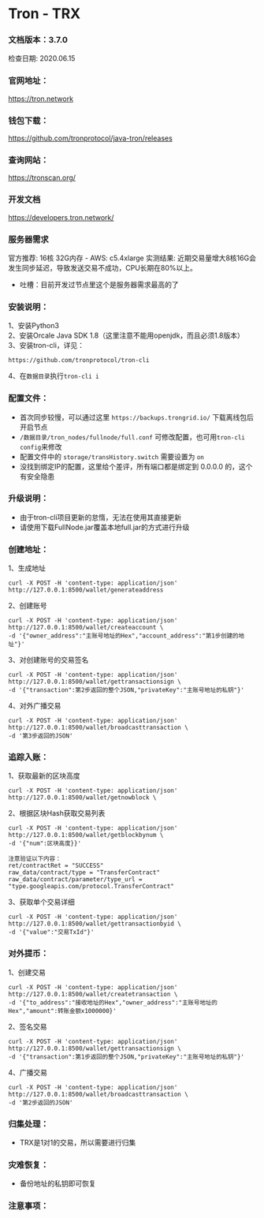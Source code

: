# Tron - TRX

### 文档版本：3.7.0
检查日期: 2020.06.15

### 官网地址：
https://tron.network

### 钱包下载：
https://github.com/tronprotocol/java-tron/releases

### 查询网站：
https://tronscan.org/

### 开发文档
https://developers.tron.network/

### 服务器需求
官方推荐: 16核 32G内存 - AWS: c5.4xlarge
实测结果: 近期交易量增大8核16G会发生同步延迟，导致发送交易不成功，CPU长期在80%以上。
* 吐槽：目前开发过节点里这个是服务器需求最高的了

### 安装说明：
1、安装Python3  
2、安装Orcale Java SDK 1.8（这里注意不能用openjdk，而且必须1.8版本）  
3、安装tron-cli，详见：
```
https://github.com/tronprotocol/tron-cli
```
4、在`数据目录`执行`tron-cli i`

### 配置文件：
* 首次同步较慢，可以通过这里 `https://backups.trongrid.io/` 下载离线包后开启节点
* `/数据目录/tron_nodes/fullnode/full.conf` 可修改配置，也可用`tron-cli config`来修改
* 配置文件中的 `storage/transHistory.switch` 需要设置为 `on` 
* 没找到绑定IP的配置，这里给个差评，所有端口都是绑定到 0.0.0.0 的，这个有安全隐患

### 升级说明：
* 由于tron-cli项目更新的怠惰，无法在使用其直接更新
* 请使用下载FullNode.jar覆盖本地full.jar的方式进行升级

### 创建地址：
1、生成地址
```
curl -X POST -H 'content-type: application/json' http://127.0.0.1:8500/wallet/generateaddress
```
2、创建账号
```
curl -X POST -H 'content-type: application/json' http://127.0.0.1:8500/wallet/createaccount \
-d '{"owner_address":"主账号地址的Hex","account_address":"第1步创建的地址"}'
```
3、对创建账号的交易签名
```
curl -X POST -H 'content-type: application/json' http://127.0.0.1:8500/wallet/gettransactionsign \
-d '{"transaction":第2步返回的整个JSON,"privateKey":"主账号地址的私钥"}'
```
4、对外广播交易
```
curl -X POST -H 'content-type: application/json' http://127.0.0.1:8500/wallet/broadcasttransaction \
-d '第3步返回的JSON'
```

### 追踪入账：
1、获取最新的区块高度
```
curl -X POST -H 'content-type: application/json' http://127.0.0.1:8500/wallet/getnowblock \
```
2、根据区块Hash获取交易列表
```
curl -X POST -H 'content-type: application/json' http://127.0.0.1:8500/wallet/getblockbynum \
-d '{"num":区块高度}}'  

注意验证以下内容：
ret/contractRet = "SUCCESS"
raw_data/contract/type = "TransferContract"
raw_data/contract/parameter/type_url = "type.googleapis.com/protocol.TransferContract"
```
3、获取单个交易详细
```
curl -X POST -H 'content-type: application/json' http://127.0.0.1:8500/wallet/gettransactionbyid \
-d '{"value":"交易TxId"}'  
```

### 对外提币：
1、创建交易
```
curl -X POST -H 'content-type: application/json' http://127.0.0.1:8500/wallet/createtransaction \
-d '{"to_address":"接收地址的Hex","owner_address":"主账号地址的Hex","amount":转账金额x1000000}'
```
2、签名交易
```
curl -X POST -H 'content-type: application/json' http://127.0.0.1:8500/wallet/gettransactionsign \
-d '{"transaction":第1步返回的整个JSON,"privateKey":"主账号地址的私钥"}'
```
4、广播交易
```
curl -X POST -H 'content-type: application/json' http://127.0.0.1:8500/wallet/broadcasttransaction \
-d '第2步返回的JSON'
```

### 归集处理：
* TRX是1对1的交易，所以需要进行归集

### 灾难恢复：
* 备份地址的私钥即可恢复

### 注意事项：
